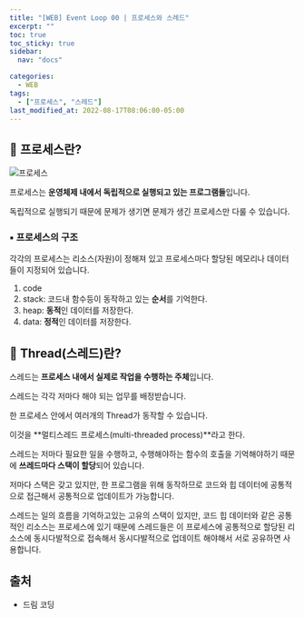 ```yaml
---
title: "[WEB] Event Loop 00 | 프로세스와 스레드"
excerpt: ""
toc: true
toc_sticky: true
sidebar:
  nav: "docs"

categories:
  - WEB
tags:
  - ["프로세스", "스레드"]
last_modified_at: 2022-08-17T08:06:00-05:00
---
```


## 📄 프로세스란?

![프로세스](https://user-images.githubusercontent.com/56298540/185046889-adb624cf-1ac5-4d7c-a05a-a86e4c329152.jpg)

프로세스는 **운영체제 내에서 독립적으로 실행되고 있는 프로그램들**입니다.

독립적으로 실행되기 때문에 문제가 생기면 문제가 생긴 프로세스만 다룰 수 있습니다.

### ▪ 프로세스의 구조

각각의 프로세스는 리소스(자원)이 정해져 있고 프로세스마다 할당된 메모리나 데이터들이 지정되어 있습니다.

1. code
2. stack: 코드내 함수등이 동작하고 있는 **순서**를 기억한다.
3. heap: **동적**인 데이터를 저장한다.
4. data: **정적**인 데이터를 저장한다.

## 📄 Thread(스레드)란?

스레드는 **프로세스 내에서 실제로 작업을 수행하는 주체**입니다.

스레드는 각각 저마다 해야 되는 업무를 배정받습니다.

한 프로세스 안에서 여러개의 Thread가 동작할 수 있습니다.

이것을 **멀티스레드 프로세스(multi-threaded process)**라고 한다.

스레드는 저마다 필요한 일을 수행하고, 수행해야하는 함수의 호출을 기억해야하기 때문에 **쓰레드마다 스택이 할당**되어 있습니다.

저마다 스택은 갖고 있지만, 한 프로그램을 위해 동작하므로 코드와 힙 데이터에 공통적으로 접근해서 공통적으로 업데이트가 가능합니다.

스레드는 일의 흐름을 기억하고있는 고유의 스택이 있지만, 코드 힙 데이터와 같은 공통적인 리소스는 프로세스에 있기 때문에 스레드들은 이 프로세스에 공통적으로 할당된 리소스에 동시다발적으로 접속해서 동시다발적으로 업데이트 해야해서 서로 공유하면 사용합니다.

## 출처

- 드림 코딩
